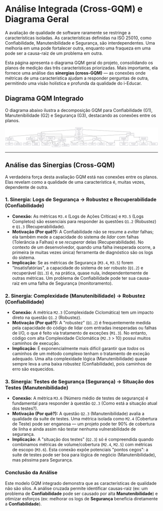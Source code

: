 # Análise Integrada (Cross-GQM) e Diagrama Geral

A avaliação de qualidade de software raramente se restringe a características isoladas. As características definidas na ISO 25010, como Confiabilidade, Manutenibilidade e Segurança, são interdependentes. Uma melhoria em uma pode fortalecer outra, enquanto uma fraqueza em uma pode ser a causa-raiz de um problema em outra.

Esta página apresenta o diagrama GQM geral do projeto, consolidando os planos de medição das três características priorizadas. Mais importante, ela fornece uma análise das **sinergias (cross-GQM)** — as conexões onde métricas de uma característica ajudam a responder perguntas de outra, permitindo uma visão holística e profunda da qualidade do i-Educar.

## Diagrama GQM Integrado

O diagrama abaixo ilustra a decomposição GQM para Confiabilidade (G1), Manutenibilidade (G2) e Segurança (G3), destacando as conexões entre os planos.

![Relação entre a Confiabilidade, Perguntas e Métricas](../assets/diagrama_completo_fase2.png)

-----

## Análise das Sinergias (Cross-GQM)

A verdadeira força desta avaliação GQM está nas conexões entre os planos. Elas revelam como a qualidade de uma característica é, muitas vezes, dependente de outra.

### 1\. Sinergia: Logs de Segurança $\to$ Robustez e Recuperabilidade (Confiabilidade)

  * **Conexão:** As métricas `M3.4` (Logs de Ações Críticas) e `M3.5` (Logs Completos) são essenciais para responder às questões `Q1.2` (Robustez) e `Q1.3` (Recuperabilidade).
  * **Motivação (Por quê?):** A Confiabilidade não se resume a *evitar* falhas; ela também mede a capacidade do sistema de *lidar* com falhas (Tolerância a Falhas) e se *recuperar* delas (Recuperabilidade). No contexto de um desenvolvedor, quando uma falha inesperada ocorre, a primeira (e muitas vezes única) ferramenta de diagnóstico são os logs do sistema.
  * **Implicação:** Se as métricas de Segurança (`M3.4`, `M3.5`) forem "Insatisfatórias", a capacidade do sistema de ser robusto (`Q1.2`) e recuperável (`Q1.3`) é, na prática, quase nula, independentemente de outras métricas. Um problema de Confiabilidade pode ter sua causa-raiz em uma falha de Segurança (monitoramento).

### 2\. Sinergia: Complexidade (Manutenibilidade) $\to$ Robustez (Confiabilidade)

  * **Conexão:** A métrica `M2.3` (Complexidade Ciclomática) tem um impacto direto na questão `Q1.2` (Robustez).
  * **Motivação (Por quê?):** A "robustez" (`Q1.2`) é frequentemente medida pela capacidade do código de lidar com entradas inesperadas ou falhas de I/O, o que é feito via tratamento de exceções (`M1.3`). No entanto, código com alta Complexidade Ciclomática (`M2.3` \> 10) possui muitos caminhos de execução.
  * **Implicação:** É exponencialmente mais difícil garantir que *todos* os caminhos de um método complexo tenham o tratamento de exceção adequado. Uma alta complexidade lógica (Manutenibilidade) quase sempre leva a uma baixa robustez (Confiabilidade), pois caminhos de erro são esquecidos.

### 3\. Sinergia: Testes de Segurança (Segurança) $\to$ Situação dos Testes (Manutenibilidade)

  * **Conexão:** A métrica `M3.6` (Número médio de testes de segurança) é fundamental para responder à questão `Q2.3` (Como está a situação atual dos testes?).
  * **Motivação (Por quê?):** A questão `Q2.3` (Manutenibilidade) avalia a qualidade da suíte de testes. Uma métrica isolada como `M2.4` (Cobertura de Teste) pode ser enganosa — um projeto pode ter 90% de cobertura de linha e ainda assim não testar nenhuma vulnerabilidade de segurança.
  * **Implicação:** A "situação dos testes" (`Q2.3`) só é compreendida quando combinamos métricas de volume/cobertura (`M2.4`, `M2.5`) com métricas de escopo (`M3.6`). Esta conexão expõe potenciais "pontos cegos": a suíte de testes pode ser boa para lógica de negócio (Manutenibilidade), mas péssima para Segurança.

### Conclusão da Análise

Este modelo GQM integrado demonstra que as características de qualidade não são silos. A análise cruzada permite identificar causas-raiz (ex: um problema de **Confiabilidade** pode ser causado por alta **Manutenibilidade**) e otimizar esforços (ex: melhorar os logs de **Segurança** beneficia diretamente a **Confiabilidade**).